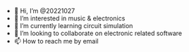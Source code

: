 - 👋 Hi, I’m @20221027
- 👀 I’m interested in music &  electronics
- 🌱 I’m currently learning circuit simulation
- 💞️ I’m looking to collaborate on electronic related software
- 📫 How to reach me by email

<!---
20221027/20221027 is a ✨ special ✨ repository because its `README.md` (this file) appears on your GitHub profile.
You can click the Preview link to take a look at your changes.
--->
